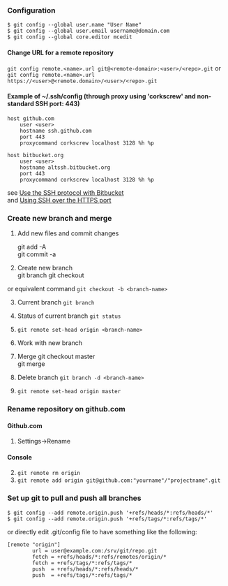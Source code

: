 ### Configuration
    $ git config --global user.name "User Name"  
    $ git config --global user.email username@domain.com  
    $ git config --global core.editor mcedit  

#### Change URL for a remote repository
`git config remote.<name>.url git@<remote-domain>:<user>/<repo>.git`
or
`git config remote.<name>.url https://<user>@<remote.domain>/<user>/<repo>.git`

#### Example of ~/.ssh/config (through proxy using 'corkscrew' and non-standard SSH port: 443)
    host github.com  
        user <user>  
        hostname ssh.github.com  
        port 443  
        proxycommand corkscrew localhost 3128 %h %p  
    
    host bitbucket.org  
        user <user>  
        hostname altssh.bitbucket.org  
        port 443  
        proxycommand corkscrew localhost 3128 %h %p  

see [Use the SSH protocol with Bitbucket](https://confluence.atlassian.com/display/BITBUCKET/Use+the+SSH+protocol+with+Bitbucket)  
and [Using SSH over the HTTPS port](https://help.github.com/articles/using-ssh-over-the-https-port)

### Create new branch and merge
1. Add new files and commit changes

    git add -A  
    git commit -a  

2. Create new branch  
    git branch <branch-name> 
    git checkout <branch-name> 

or equivalent command `git checkout -b <branch-name>`
   
3. Current branch `git branch`  

4. Status of current branch `git status`

5. `git remote set-head origin <branch-name>`

6. Work with new branch

7. Merge 
    git checkout master  
    git merge <branch-name>  

8. Delete branch `git branch -d <branch-name>`

9. `git remote set-head origin master`

### Rename repository on github.com

#### Github.com  
1. Settings->Rename

#### Console  
2. `git remote rm origin`  
3. `git remote add origin git@github.com:"yourname"/"projectname".git`  

### Set up git to pull and push all branches
    $ git config --add remote.origin.push '+refs/heads/*:refs/heads/*'
    $ git config --add remote.origin.push '+refs/tags/*:refs/tags/*'
    
or directly edit .git/config file to have something like the following:

    [remote "origin"]
            url = user@example.com:/srv/git/repo.git
            fetch = +refs/heads/*:refs/remotes/origin/*
            fetch = +refs/tags/*:refs/tags/*
            push  = +refs/heads/*:refs/heads/*
            push  = +refs/tags/*:refs/tags/*

